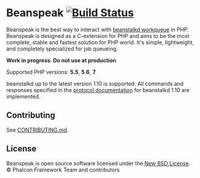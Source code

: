 # Beanspeak [![Build Status](https://travis-ci.org/phalcongelist/beanspeak.svg?branch=master)][0]

Beanspeak is the best way to interact with [beanstalkd workqueue][1] in PHP.
Beanspeak is designed as a C-extension for PHP and aims to be the most complete,
stable and fastest solution for PHP world. It's simple, lightweight, and completely
specialized for job queueing.

**Work in progress. Do not use at production**

Supported PHP versions: **5.5**, **5.6**, **7**

beanstalkd up to the latest version 1.10 is supported.
All commands and responses specified in the [protocol documentation][2] for
beanstalkd 1.10 are implemented.

## Contributing

See [CONTRIBUTING.md](docs/CONTRIBUTING.md).

## License

Beanspeak is open source software licensed under the [New BSD License](docs/LICENSE.md).
© Phalcon Framework Team and contributors

[0]: https://travis-ci.org/phalcongelist/beanspeak
[1]: http://kr.github.io/beanstalkd/
[2]: https://github.com/kr/beanstalkd/blob/v1.10/doc/protocol.md

